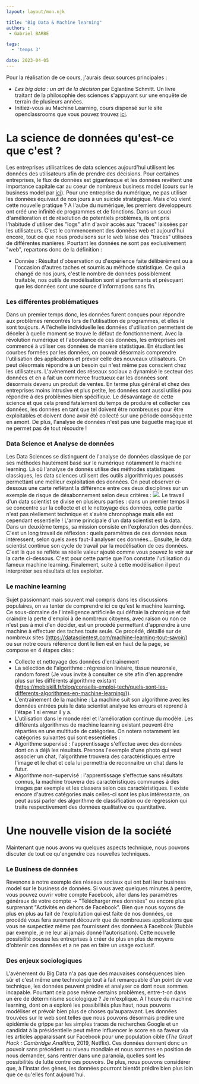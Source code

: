 ```yaml
---
layout: layout/mon.njk

title: "Big Data & Machine learning"
authors :
 - Gabriel BARBE

tags:
  - 'temps 3'

date: 2023-04-05
---
```


Pour la réalisation de ce cours, j'aurais deux sources principales : 
- *Les big data : un art de la décision* par Eglantine Schmitt. Un livre traitant de la philosophie des sciences s'appuyant sur une enquête de terrain de plusieurs années. 
- Initiez-vous au Machine Learning, cours dispensé sur le site openclassrooms que vous pouvez trouvez [ici](https://openclassrooms.com/fr/courses/4011851-initiez-vous-au-machine-learning/5869331-decouvrez-le-domaine-de-la-data-science).

# La science de données qu'est-ce que c'est ?
Les entreprises utilisatrices de data sciences aujourd'hui utilisent les données des utilisateurs afin de prendre des décisions. Pour certaines entreprises, le flux de données est gigantesque et les données revêtent une importance capitale car au coeur de nombreux business model (cours sur le business model par [ici](Business)). Pour une entreprise du numérique, ne pas utiliser les données équivaut de nos jours à un suicide stratégique. 
Mais d'où vient cette nouvelle pratique ? 
A l'aube du numérique, les premiers développeurs ont créé une infinité de programmes et de fonctions. Dans un souci d'amélioration et de résolution de potentiels problèmes, ils ont pris l'habitude d'utiliser des "logs" afin d'avoir accès aux "traces" laissées par les utilisateurs. C'est le commencement des données web et aujourd'hui encore, tout ce que nous produisons sur le web laisse des "traces" utilisées de différentes manières. Pourtant les données ne sont pas exclusivement "web", repartons donc de la définition : 
- Donnée : Résultat d'observation ou d'expérience faite délibérément ou à l'occasion d'autres taches et soumis au méthode statistique. 
Ce qui a changé de nos jours, c'est le nombre de données possiblement traitable, nos outils de modélisation sont si performants et prévoyant que les données sont une source d'informations sans fin.

### Les différentes problématiques 
Dans un premier temps donc, les données furent conçues pour répondre aux problèmes rencontrés lors de l'utilisattion de programmes, et elles le sont toujours. A l'échelle individuelle les données d'utilisation permettent de déceler à quelle moment se trouve le défaut de fonctionnement. 
Avec la révolution numérique et l'abondance de ces données, les entreprises ont commencé à utiliser ces données de manière statistique. En étudiant les courbes formées par les données, on pouvait désormais comprendre l'utilisation des applications et prévoir celle des nouveaux utilisateurs. On peut désormais répondre à un besoin qui n'est même pas conscient chez les utilisateurs.
L'avènement des réseaux sociaux a dynamisé le secteur des données et en a fait un commerce fructueux car les données sont désormais devenu un produit de ventes.
En terme plus général et chez des entreprises moins intrusive et plus petite, les données sont aussi utilisé pou répondre à des problèmes bien spécifique. Le désavantage de cette science et que cela prend fatalement du temps de produire et collecter ces données, les données en tant que tel doivent être nombreuses pour être exploitables et doivent donc avoir été collecté sur une période conséquente en amont. De plus, l'analyse de données n'est pas une baguette magique et ne permet pas de tout résoudre ! 

### Data Science et Analyse de données
Les Data Sciences se distinguent de l'analyse de données classique de par ses méthodes hautement basé sur le numérique notamment le machine learning. Là où l'analyse de donnés utilise des méthodes statistiques classiques, les data sciences utilisent des outils algorithmiques poussés permettant une meilleur exploitation des données. 
On peut observer ci-dessous une carte reflétant la différence entre ces deux disciplines sur un exemple de risque de désabonnement selon deux critères : 
<img src="../Images/Cartes.png"/>.
Le travail d'un data scientist se divise en plusieurs parties : dans un premier temps il se concentre sur la collecte et et le nettoyage des données, cette partie n'est pas réellement technique et s'avère chronophage mais elle est cependant essentielle ! L'arme principale d'un data scientist est la data. Dans un deuxième temps, sa mission consiste en l'exploration des données. C'est un long travail de réflexion : quels paramètres de ces données nous intéressent, selon quels axes faut-il analyser ces données... Ensuite, le data scientist continue son cycle de travail par la modélisation de ces données. C'est là que se reflète sa réelle valeur ajouté comme vous pouvez le voir sur la carte ci-dessous. C'est pour cette partie que l'on constate l'utilisation du fameux machine learning.
Finalement, suite à cette modélisation il peut interpréter ses résultats et les exploiter. 

### Le machine learning 
Sujet passionnant mais souvent mal compris dans les discussions populaires, on va tenter de comprendre ici ce qu'est le machine learning. 
Ce sous-domaine de l'intelligence artificielle qui défraie la chronique et fait craindre la perte d'emploi à de nombreux citoyens, avec raison ou non ce n'est pas à moi d'en décider, est un procédé permettant d'apprendre à une machine à effectuer des taches toute seule. Ce procédé, détaillé sur de nombreux sites (https://datascientest.com/machine-learning-tout-savoir/) ou sur notre cours référence dont le lien est en haut de la page, se compose en 4 étapes clés : 
- Collecte et nettoyage des données d'entrainement 
- La sélection de l'algorithme : régression linéaire, tissue neuronale, random forest (Je vous invite à consulter ce site afin d'en apprendre plus sur les différents algorithme existant (https://mobiskill.fr/blog/conseils-emploi-tech/quels-sont-les-differents-algorithmes-en-machine-learning/)). 
- L'entrainement de la machine : La machine suit son algorithme avec les données entrées puis le data scientist analyse les erreurs et reprend à l'étape 1 si erreur il y a. 
- L'utilisation dans le monde réel et l'amélioration continue du modèle.
Les différents algorithmes de machine learning existant peuvent être réparties en une multitude de catégories. On notera notamment les catégories suivantes qui sont essentielles : 
- Algorithme supervisé : l'apprentissage s'effectue avec des données dont on a déjà les résultats. Prenons l'exemple d'une photo qui veut associer un chat, l'algorithme trouvera des caractéristiques entre l'image et le chat et cela lui permettra de reconnaitre un chat dans le futur.
- Algorithme non-supervisé : l'apprentissage s'effectue sans résultats connus, la machine trouvera des caractéristiques communes à des images par exemple et les classera selon ces caractéristiques. 
Il existe encore d'autres catégories mais celles-ci sont les plus intéressante, on peut aussi parler des algorithme de classification ou de régression qui traite respectivement des données qualitative ou quantitative. 

# Une nouvelle vision de la société 
Maintenant que nous avons vu quelques aspects technique, nous pouvons discuter de tout ce qu'engendre ces nouvelles techniques.

### Le Business de données
Revenons à notre exemple des réseaux sociaux qui ont bati leur business model sur le business de données. Si vous avez quelques minutes à perdre, vous pouvez ouvrir votre compte Facebook, aller dans les paramètres généraux de votre compte -> "Télécharger mes données" ou encore plus surprenant "Activités en dehors de Facebook". Bien que nous soyons de plus en plus au fait de l'exploitation qui est faite de nos données, ce procédé vous fera surement découvrir que de nombreuses applications que vous ne suspectiez même pas fournissent des données à Facebook (Bubble par exemple, je ne leur ai jamais donné l'autorisation).
Cette nouvelle possibilité pousse les entreprises à créer de plus en plus de moyens d'obtenir ces données et a ne pas en faire un usage exclusif. 

### Des enjeux sociologiques
L'avènement du Big Data n'a pas que des mauvaises conséquences bien sûr et c'est même une technologie tout à fait remarquable d'un point de vue technique, les données peuvent prédire et analyser ce dont nous sommes incapable.
Pourtant cela pose même certains problèmes, entre-t-on dans un ère de déterminisme sociologique ? Je m'explique. A l'heure du machine learning, dont on a exploré les possibilités plus haut, nous pouvons modéliser et prévoir bien plus de choses qu'auparavant. Les données trouvées sur le web sont telles que nous pouvons désormais prédire une épidémie de grippe par les simples traces de recherches Google et un candidat à la présidentielle peut même influencer le score en sa faveur via les articles apparaissant sur Facebook pour une population cible (<i>The Great Hack : Cambridge Analitica</i>, 2019, Netflix). Ces données donnent donc un pouvoir sans précédent au niveau mondiale et nous sommes en position de nous demander, sans rentrer dans une paranoïa, quelles sont les possibilités de lutte contre ces pouvoirs. De plus, nous pouvons considérer que, à l'instar des gènes, les données pourront bientôt prédire bien plus loin que ce qu'elles font aujourd'hui. 